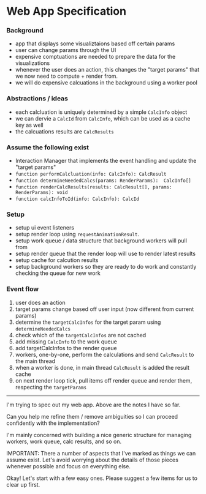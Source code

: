 # Web App Specification

### Background

  - app that displays some visualiztaions based off certain params
  - user can change params through the UI
  - expensive comptuations are needed to prepare the data for the visualizations
  - whenever the user does an action, this changes the "target params" that we now need to compute + render from.
  - we will do expensive calcuations in the background using a worker pool

### Abstractions / ideas

  - each calcluation is uniquely determined by a simple `CalcInfo` object
  - we can dervie a `CalcId` from `CalcInfo`, which can be used as a cache key as well
  - the calcuations results are `CalcResults`

### Assume the following exist

- Interaction Manager that implements the event handling and update the "target params"
- `function performCalcluation(info: CalcInfo): CalcResult`
- `function determineNeededCalcs(params: RenderParams):  CalcInfo[]`
- `function renderCalcResults(results: CalcResult[], params: RenderParams): void`
- `function calcInfoToId(info: CalcInfo): CalcId`


### Setup 

  - setup ui event listeners
  - setup render loop using `requestAnimationResult`.
  - setup work queue / data structure that background workers will pull from
  - setup render queue that the render loop will use to render latest results
  - setup cache for calcution results
  - setup background workers so they are ready to do work and constantly checking the queue for new work

### Event flow

  1. user does an action
  2. target params change based off user input (now different from current params)
  3. determine the `targetCalcInfos` for the target param using `determineNeededCalcs`
  4. check which of the `targetCalcInfos` are not cached
  5. add missing `CalcInfo` to the work queue
  6. add targetCalcInfos to the render queue 
  7. workers, one-by-one, perform the calculations and send `CalcResult` to the main thread
  8. when a worker is done, in main thread `CalcResult` is added the result cache
  9. on next render loop tick, pull items off render queue and render them, respecting the `targetParams`

---

I'm trying to spec out my web app. Above are the notes I have so far.

Can you help me refine them / remove ambiguities so I can proceed confidently with the implementation?

I'm mainly concerned with building a nice generic structure for managing workers, work queue, calc results, and so on.

IMPORTANT: There a number of aspects that I've marked as things we can assume exist. Let's avoid worrying about the details of those pieces whenever possible and focus on everything else.

Okay! Let's start with a few easy ones. Please suggest a few items for us to clear up first.

